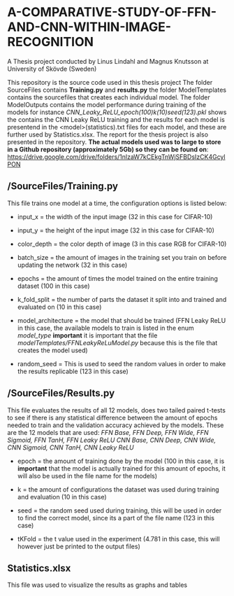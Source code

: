 # A-COMPARATIVE-STUDY-OF-FFN-AND-CNN-WITHIN-IMAGE-RECOGNITION
A Thesis project conducted by Linus Lindahl and Magnus Knutsson at University of Skövde (Sweden)

This repository is the source code used in this thesis project
The folder SourceFiles contains **Training.py** and **results.py** the folder ModelTemplates contains the sourcefiles that creates each individual model. The folder ModelOutputs contains the model performance during training of the models for instance *CNN_Leaky_ReLU_epoch(100)k(10)seed(123).pkl* shows the contains the CNN Leaky ReLU training and the results for each model is presentend in the \<model\>(statistics).txt files for each model, and these are further used by Statistics.xlsx. The report for the thesis project is also presented in the repository.
**The actual models used was to large to store in a Github repository (approximately 5Gb) so they can be found on**:
https://drive.google.com/drive/folders/1nlzaW7kCEkgTnWjSFBDsIzCK4GcylPON

## /SourceFiles/Training.py
This file trains one model at a time, the configuration options is listed below:

- input_x = the width of the input image (32 in this case for CIFAR-10)
- input_y = the height of the input image (32 in this case for CIFAR-10)
- color_depth = the color depth of image (3 in this case RGB for CIFAR-10)
- batch_size = the amount of images in the training set you train on before updating the network (32 in this case)
- epochs = the amount of times the model trained on the entire training dataset (100 in this case)

- k_fold_split = the number of parts the dataset it split into and trained and evaluated on (10 in this case)
- model_architecture = the model that should be trained (FFN Leaky ReLU in this case, the available models to train is listed in the enum *model_type* **important** it is important that the file *modelTemplates/FFNLeakyReLuModel.py* because this is the file that creates the model used)

- random_seed = This is used to seed the random values in order to make the results replicable (123 in this case)

## /SourceFiles/Results.py
This file evaluates the results of all 12 models, does two tailed paired t-tests to see if there is any statistical difference between the amount of epochs needed to train and the validation accuracy achieved by the models. These are the 12 models that are used:
*FFN Base, FFN Deep, FFN Wide, FFN Sigmoid, FFN TanH, FFN Leaky ReLU
CNN Base, CNN Deep, CNN Wide, CNN Sigmoid, CNN TanH, CNN Leaky ReLU*

- epoch = the amount of training done by the model (100 in this case, it is **important** that the model is actually trained for this amount of epochs, it will also be used in the file name for the models)
- k = the amount of configurations the dataset was used during training and evaluation (10 in this case)
- seed = the random seed used during training, this will be used in order to find the correct model, since its a part of the file name (123 in this case)

- tKFold = the t value used in the experiment (4.781 in this case, this will however just be printed to the output files)

## Statistics.xlsx
This file was used to visualize the results as graphs and tables
